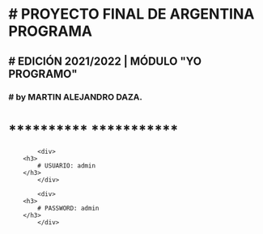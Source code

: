 <html>

<body>



  <div>
    <h1>
      # PROYECTO FINAL DE ARGENTINA PROGRAMA
    </h1>
  </div>
  
  <div>
    <h2>
      # EDICIÓN 2021/2022 | MÓDULO "YO PROGRAMO"
    </h2>
  </div>

<div>     
        <h3>
            # by MARTIN ALEJANDRO DAZA.
        </h3>
            </div>


<div>     
        <h1>
            ********** ***********
        </h1>
            </div>
            
            <div>     
        <h3>
            # USUARIO: admin
        </h3>
            </div>
            
            <div>     
        <h3>
            # PASSWORD: admin
        </h3>
            </div>

    

    

    

    




</body>
</html>

